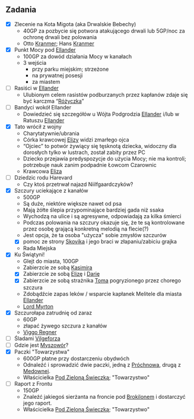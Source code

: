 ## Zadania
- [x] Zlecenie na Kota Migota (aka Drwalskie Bebechy)<a id='z_q1'></a>
    * 40GP za pozbycie się potwora atakującego drwali lub 5GP/noc za ochronę drwali bez polowania
    * Otto [Kranmer](#p_otto_kranmer); Hans [Kranmer](#p_hans_kranmer)
- [x] Punkt Mocy pod [Ellander](#l_m_ellander)<a id='z_q2'></a>
    * 100GP za dowód działania Mocy w kanałach
    * 3 wejścia
        * przy parku miejskim; strzeżone
        * na prywatnej posesji
        * za miastem
- [ ] Rasiści w [Ellander](#l_m_ellander)<a id='z_q3'></a>
    * Ulubionym celem rasistów podburzanych przez kapłanów zdaje się być karczma “[Różyczka](#l_rozyczka)”
- [ ] Bandyci wokół Ellander<a id='z_q3a'></a>
    * Dowiedzieć się szczegółów u Wójta Podgrodzia [Ellander](#l_m_ellander) i/lub w Ratuszu [Ellander](#l_m_ellander)
- [x] Tato wrócił z wojny<a id='z_q4'></a>
    * Charytatywnie/ubrania
    * Córka krawcowej [Elizy](#p_eliza) widzi zmarłego ojca
    * “Ojciec” to potwór żywiący się tęsknotą dziecka, widoczny dla dorosłych tylko w lustrach, został zabity przez PC
    * Dziecko przejawia predyspozycje do użycia Mocy; nie ma kontroli; potrzebuje nauk zanim podpadnie Łowcom Czarownic
    * Krawcowa [Eliza](#p_eliza)
- [ ] Dziedzic rodu Harevard<a id='z_q5'></a>
    * Czy ktoś przetrwał najazd Niilfgaardczyków?
- [x] Szczury uciekające z kanałów<a id='z_q6'></a>
    * 500GP
    * Są duże, niektóre większe nawet od psa
    * Mają żółte ślepia przypominające bardziej gada niż ssaka
    * Wychodzą na ulice i są agresywne, odpowiadają za kilka śmierci
    * Podczas polowania na szczury okazuje się, że te są kontrolowane przez osobę grającą konkretną melodią na flecie(?)
    * Jest opcja, że ta osoba "użycza" sobie zmysłów szczurów
    - [x] pomoc ze strony [Skovika](#p_skovik) i jego braci w złapaniu/zabiciu grajka
    * Rada Miejska
- [x] Ku Świątyni!<a id='z_q7'></a>
    * Glejt do miasta, 100GP
    * Zabierzcie ze sobą [Kasimira](#g_kasimir)
    - [x] Zabierzcie ze sobą [Elizę](#p_eliza) i [Darię](#p_daria)
    - [x] Zabierzcie ze sobą strażnika [Toma](#p_tom) pogryzionego przez chorego szczura
    * Zdobądźcie zapas leków / wsparcie kapłanek Melitele dla miasta [Ellander](#l_m_ellander)
    * [Lord Myrton](#p_lord_myrton)
- [x] Szczurołapa zatrudnię od zaraz<a id='z_q8'></a>
    * 60GP
    * złapać żywego szczura z kanałów
    * [Viggo Regner](#p_viggo_regner)
- [ ] Śladami [Vilgeforza](#p_vilgeforz)<a id='z_q9'></a>
- [ ] Gdzie jest [Myszowór](#p_myszowor)?<a id='z_q10'></a>
- [x] Paczki "Towarzystwa"<a id='z_q11'></a>
    * 600GP płatne przy dostarczeniu obydwóch
    * Odnaleźć i sprowadzić dwie paczki, jedną z [Próchnowa](#l_prochnowa), drugą z [Medownej](#l_medowna).
    * Właścicielka [Pod Zieloną Świeczką](#l_zielona_swieczka); "Towarzystwo"
- [ ] Raport z Frontu<a id='z_q12'></a>
    * 150GP
    * Znaleźć jakiegoś sierżanta na froncie pod [Brokilonem](#l_brokilon) i dostarczyć jego raport.
    * Właścicielka [Pod Zieloną Świeczką](#l_zielona_swieczka); "Towarzystwo"